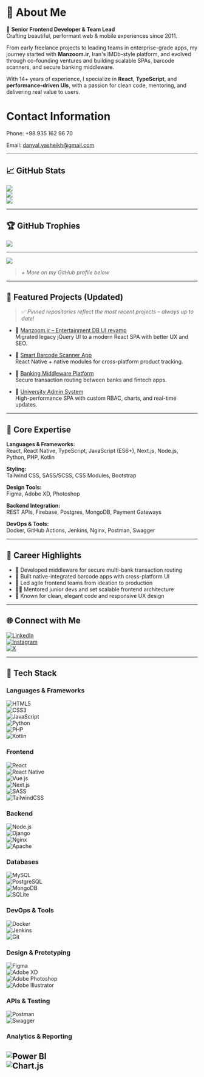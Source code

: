# 💫 About Me
🎯 **Senior Frontend Developer & Team Lead**  
Crafting beautiful, performant web & mobile experiences since 2011.

From early freelance projects to leading teams in enterprise-grade apps, my journey started with **Manzoom.ir**, Iran's IMDb-style platform, and evolved through co-founding ventures and building scalable SPAs, barcode scanners, and secure banking middleware.

With 14+ years of experience, I specialize in **React**, **TypeScript**, and **performance-driven UIs**, with a passion for clean code, mentoring, and delivering real value to users.

# Contact Information

Phone: +98 935 162 96 70

Email: danyal.yasheikh@gmail.com


---

## 📈 GitHub Stats
![](https://github-readme-stats.vercel.app/api?username=danyallya&theme=tokyonight&hide_border=true)<br/>
![](https://streak-stats.demolab.com/?user=danyallya&theme=tokyonight&hide_border=true)<br/>
![](https://github-readme-stats.vercel.app/api/top-langs/?username=danyallya&theme=tokyonight&hide_border=true&layout=compact)

---

## 🏆 GitHub Trophies
![](https://github-profile-trophy.vercel.app/?username=danyallya&theme=darkhub&no-frame=true&margin-w=8)

---

[![](https://visitcount.itsvg.in/api?id=danyallya&icon=0&color=0)](https://visitcount.itsvg.in)

<!-- Built with 💙 using GPRM: https://gprm.itsvg.in -->

> *+ More on my GitHub profile below*

---

## 🚀 Featured Projects (Updated)
> ✅ *Pinned repositories reflect the most recent projects – always up to date!*

- 🔹 [Manzoom.ir – Entertainment DB UI revamp](manzoom.هق)  
  Migrated legacy jQuery UI to a modern React SPA with better UX and SEO.

- 🔹 [Smart Barcode Scanner App](https://github.com/yourusername)  
  React Native + native modules for cross-platform product tracking.

- 🔹 [Banking Middleware Platform](https://github.com/danyallya)  
  Secure transaction routing between banks and fintech apps.

- 🔹 [University Admin System](https://github.com/danyallya)  
  High-performance SPA with custom RBAC, charts, and real-time updates.

---

## 🧠 Core Expertise
**Languages & Frameworks:**  
React, React Native, TypeScript, JavaScript (ES6+), Next.js, Node.js, Python, PHP, Kotlin

**Styling:**  
Tailwind CSS, SASS/SCSS, CSS Modules, Bootstrap

**Design Tools:**  
Figma, Adobe XD, Photoshop

**Backend Integration:**  
REST APIs, Firebase, Postgres, MongoDB, Payment Gateways

**DevOps & Tools:**  
Docker, GitHub Actions, Jenkins, Nginx, Postman, Swagger

---

## 🏅 Career Highlights
- 🏦 Developed middleware for secure multi-bank transaction routing  
- 📱 Built native-integrated barcode apps with cross-platform UI  
- 🚀 Led agile frontend teams from ideation to production  
- 🧑‍🏫 Mentored junior devs and set scalable frontend architecture  
- 🎨 Known for clean, elegant code and responsive UX design

---

## 🌐 Connect with Me
[![LinkedIn](https://img.shields.io/badge/LinkedIn-%230077B5.svg?logo=linkedin&logoColor=white)](https://linkedin.com/in/danyal-yasheikh-akbari-297085b1)  
[![Instagram](https://img.shields.io/badge/Instagram-%23E4405F.svg?logo=Instagram&logoColor=white)](https://instagram.com/danyal_y_s)  
[![X](https://img.shields.io/badge/X-%23000000.svg?logo=X&logoColor=white)](https://x.com/DanyalYasheikh)

---
## 🧰 Tech Stack

### Languages & Frameworks
![HTML5](https://img.shields.io/badge/html5-E34F26?style=flat&logo=html5&logoColor=white)  
![CSS3](https://img.shields.io/badge/css3-1572B6?style=flat&logo=css3&logoColor=white)  
![JavaScript](https://img.shields.io/badge/javascript-F7DF1E?style=flat&logo=javascript&logoColor=black)  
![Python](https://img.shields.io/badge/python-3776AB?style=flat&logo=python&logoColor=white)  
![PHP](https://img.shields.io/badge/php-777BB4?style=flat&logo=php&logoColor=white)  
![Kotlin](https://img.shields.io/badge/kotlin-7F52FF?style=flat&logo=kotlin&logoColor=white)  

### Frontend
![React](https://img.shields.io/badge/react-61DAFB?style=flat&logo=react&logoColor=black)  
![React Native](https://img.shields.io/badge/react_native-61DAFB?style=flat&logo=react&logoColor=black)  
![Vue.js](https://img.shields.io/badge/vue.js-4FC08D?style=flat&logo=vuedotjs&logoColor=white)  
![Next.js](https://img.shields.io/badge/next.js-black?style=flat&logo=next.js&logoColor=white)  
![SASS](https://img.shields.io/badge/SASS-CC6699?style=flat&logo=SASS&logoColor=white)  
![TailwindCSS](https://img.shields.io/badge/tailwindcss-38B2AC?style=flat&logo=tailwind-css&logoColor=white)  

### Backend
![Node.js](https://img.shields.io/badge/node.js-339933?style=flat&logo=node.js&logoColor=white)  
![Django](https://img.shields.io/badge/django-092E20?style=flat&logo=django&logoColor=white)  
![Nginx](https://img.shields.io/badge/nginx-009639?style=flat&logo=nginx&logoColor=white)  
![Apache](https://img.shields.io/badge/apache-D42029?style=flat&logo=apache&logoColor=white)  

### Databases
![MySQL](https://img.shields.io/badge/mysql-4479A1?style=flat&logo=mysql&logoColor=white)  
![PostgreSQL](https://img.shields.io/badge/postgresql-316192?style=flat&logo=postgresql&logoColor=white)  
![MongoDB](https://img.shields.io/badge/mongodb-47A248?style=flat&logo=mongodb&logoColor=white)  
![SQLite](https://img.shields.io/badge/sqlite-07405E?style=flat&logo=sqlite&logoColor=white)  

### DevOps & Tools
![Docker](https://img.shields.io/badge/docker-2496ED?style=flat&logo=docker&logoColor=white)  
![Jenkins](https://img.shields.io/badge/jenkins-D24939?style=flat&logo=jenkins&logoColor=white)  
![Git](https://img.shields.io/badge/git-F05032?style=flat&logo=git&logoColor=white)  

### Design & Prototyping
![Figma](https://img.shields.io/badge/figma-F24E1E?style=flat&logo=figma&logoColor=white)  
![Adobe XD](https://img.shields.io/badge/adobe_xd-470137?style=flat&logo=adobe-xd&logoColor=white)  
![Adobe Photoshop](https://img.shields.io/badge/photoshop-31A8FF?style=flat&logo=adobe-photoshop&logoColor=white)  
![Adobe Illustrator](https://img.shields.io/badge/illustrator-FF9A00?style=flat&logo=adobe-illustrator&logoColor=white)  

### APIs & Testing
![Postman](https://img.shields.io/badge/postman-FF6C37?style=flat&logo=postman&logoColor=white)  
![Swagger](https://img.shields.io/badge/swagger-85EA2D?style=flat&logo=swagger&logoColor=white)  

### Analytics & Reporting
![Power BI](https://img.shields.io/badge/power_bi-F2C811?style=flat&logo=powerbi&logoColor=black)  
![Chart.js](https://img.shields.io/badge/chart.js-F5788D?style=flat&logo=chart.js&logoColor=white)  
---

<!--
## 🚀 Top Projects:

### ⚙️ [RuleEngine](https://github.com/pouya-heydarabadi/RuleEngine)
**Description**: A dynamic rule engine designed to evaluate business logic and automate decision-making processes based on various inputs. Built with **.NET Core** and focuses on high flexibility and scalability.

**Stats**:
- **Stars**: ![GitHub Stars](https://img.shields.io/github/stars/pouya-heydarabadi/RuleEngine?style=social)
- **Forks**: ![GitHub Forks](https://img.shields.io/github/forks/pouya-heydarabadi/RuleEngine?style=social)
- **Open Issues**: ![Open Issues](https://img.shields.io/github/issues/pouya-heydarabadi/RuleEngine?style=social)
- **Pull Requests**: ![Pull Requests](https://img.shields.io/github/issues-pr/pouya-heydarabadi/RuleEngine?style=social)

---

### 🌌 [SpaceBase-Architecture](https://github.com/pouya-heydarabadi/SpaceBase-Architecture)
**Description**: A cloud-native microservices architecture designed to handle large-scale systems, incorporating components like identity management, catalog services, and order placement.

**Stats**:
- **Stars**: ![GitHub Stars](https://img.shields.io/github/stars/pouya-heydarabadi/SpaceBase-Architecture?style=social)
- **Forks**: ![GitHub Forks](https://img.shields.io/github/forks/pouya-heydarabadi/SpaceBase-Architecture?style=social)
- **Open Issues**: ![Open Issues](https://img.shields.io/github/issues/pouya-heydarabadi/SpaceBase-Architecture?style=social)
- **Pull Requests**: ![Pull Requests](https://img.shields.io/github/issues-pr/pouya-heydarabadi/SpaceBase-Architecture?style=social)

---

### 🧠 [ObjectDetection-Service](https://github.com/pouya-heydarabadi/ObjectDetection-Service)
**Description**: Object Detection API for identifying objects in images using deep learning models with **TensorFlow** and **PyTorch**.

**Stats**:
- **Stars**: ![GitHub Stars](https://img.shields.io/github/stars/pouya-heydarabadi/ObjectDetection-Service?style=social)
- **Forks**: ![GitHub Forks](https://img.shields.io/github/forks/pouya-heydarabadi/ObjectDetection-Service?style=social)
- **Open Issues**: ![Open Issues](https://img.shields.io/github/issues/pouya-heydarabadi/ObjectDetection-Service?style=social)
- **Pull Requests**: ![Pull Requests](https://img.shields.io/github/issues-pr/pouya-heydarabadi/ObjectDetection-Service?style=social)

---

### 🔍 [Search-Service](https://github.com/pouya-heydarabadi/Search-Service)
**Description**: A microservice that implements a search functionality for distributed systems, optimized for fast, efficient search across multiple datasets.

**Stats**:
- **Stars**: ![GitHub Stars](https://img.shields.io/github/stars/pouya-heydarabadi/Search-Service?style=social)
- **Forks**: ![GitHub Forks](https://img.shields.io/github/forks/pouya-heydarabadi/Search-Service?style=social)
- **Open Issues**: ![Open Issues](https://img.shields.io/github/issues/pouya-heydarabadi/Search-Service?style=social)
- **Pull Requests**: ![Pull Requests](https://img.shields.io/github/issues-pr/pouya-heydarabadi/Search-Service?style=social)

---

### 🛒 [EShop_MicroService](https://github.com/pouya-heydarabadi/EShop_MicroService)
**Description**: E-commerce microservice built with **.NET Core** and **ASP.NET**, including features like order handling, product catalogs, and payment gateway integration.

**Stats**:
- **Stars**: ![GitHub Stars](https://img.shields.io/github/stars/pouya-heydarabadi/EShop_MicroService?style=social)
- **Forks**: ![GitHub Forks](https://img.shields.io/github/forks/pouya-heydarabadi/EShop_MicroService?style=social)
- **Open Issues**: ![Open Issues](https://img.shields.io/github/issues/pouya-heydarabadi/EShop_MicroService?style=social)
- **Pull Requests**: ![Pull Requests](https://img.shields.io/github/issues-pr/pouya-heydarabadi/EShop_MicroService?style=social)

--- -->
